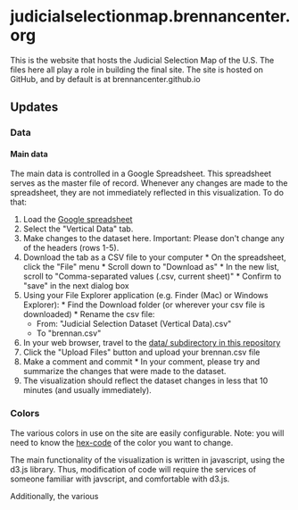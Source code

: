 # judicialselectionmap.brennancenter.org
This is the website that hosts the Judicial Selection Map of the U.S. The files here all play a role in building the final site.
The site is hosted on GitHub, and by default is at brennancenter.github.io

## Updates

### Data
#### Main data
The main data is controlled in a Google Spreadsheet.  This spreadsheet serves as the master file of record.  Whenever any changes are made to the spreadsheet, they are not immediately reflected in this visualization.  To do that:
  1. Load the [Google spreadsheet](https://docs.google.com/spreadsheets/d/1-sU2EAuAO-C0TJQewpMSOWIFu4kIw2S_J961g2kDJKk/edit#gid=1290804713)
  2. Select the "Vertical Data" tab.
  3. Make changes to the dataset here. Important: Please don't change any of the headers (rows 1-5).
  4. Download the tab as a CSV file to your computer
    * On the spreadsheet, click the "File" menu
    * Scroll down to "Download as"
    * In the new list, scroll to "Comma-separated values (.csv, current sheet)"
    * Confirm to "save" in the next dialog box
  5. Using your File Explorer application (e.g. Finder (Mac) or Windows Explorer):
    * Find the Download folder (or wherever your csv file is downloaded)
    * Rename the csv file:
      * From: "Judicial Selection Dataset (Vertical Data).csv"
      * To "brennan.csv"
  6. In your web browser, travel to the [data/ subdirectory in this repository](https://github.com/BrennanCenter/brennancenter.github.io/tree/master/data)
  7. Click the "Upload Files" button and upload your brennan.csv file
  8. Make a comment and commit
    * In your comment, please try and summarize the changes that were made to the dataset.
  9. The visualization should reflect the dataset changes in less that 10 minutes (and usually immediately).

### Colors
The various colors in use on the site are easily configurable.
Note: you will need to know the [hex-code](http://www.color-hex.com/) of the color you want to change.


The main functionality of the visualization is written in javascript, using the d3.js library. Thus, modification of code will require the services of someone familiar with javscript, and comfortable with d3.js.

Additionally, the various 
